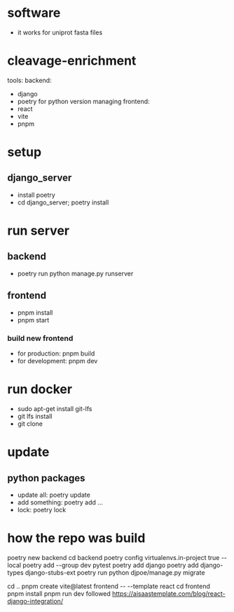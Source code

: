 # software
- it works for uniprot fasta files

# cleavage-enrichment
tools:
backend:
- django
- poetry for python version managing
frontend:
- react
- vite
- pnpm


# setup
## django_server
- install poetry
- cd django_server; poetry install

# run server
## backend
- poetry run python manage.py runserver

## frontend
- pnpm install
- pnpm start

### build new frontend
- for production: pnpm build
- for development: pnpm dev

# run docker
- sudo apt-get install git-lfs
- git lfs install
- git clone

# update
## python packages
- update all: poetry update
- add something: poetry add ...
- lock: poetry lock

# how the repo was build
poetry new backend
cd backend
poetry config virtualenvs.in-project true --local
poetry add --group dev pytest
poetry add django
poetry add django-types django-stubs-ext
poetry run python  djpoe/manage.py migrate

cd ..
pnpm create vite@latest frontend -- --template react
cd frontend
pnpm install
pnpm run dev
followed https://aisaastemplate.com/blog/react-django-integration/






